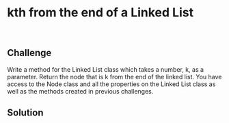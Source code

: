 # kth from the end of a Linked List

​
## Challenge
Write a method for the Linked List class which takes a number, k, as a parameter. Return the node that is k from the end of the linked list. You have access to the Node class and all the properties on the Linked List class as well as the methods created in previous challenges.
​
## Solution
<!-- Embedded whiteboard image -->